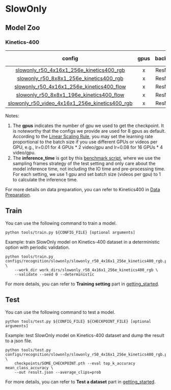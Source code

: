 # SlowOnly

## Model Zoo

### Kinetics-400

|config | gpus | backbone |pretrain| top1 acc| top5 acc | inference_time(video/s) | gpu_mem(M) | ckpt | log|
|:--:|:--:|:--:|:--:|:--:|:--:|:--:|:--:|:--:|:--:|
|[slowonly_r50_4x16x1_256e_kinetics400_rgb](/configs/recognition/slowonly/slowonly_r50_4x16x1_256e_kinetics400_rgb.py)|x| ResNet50 | None |73.02|90.77|4.0 (40x3 frames)|3168|[ckpt]()| [log]()|
|[slowonly_r50_8x8x1_256e_kinetics400_rgb](/configs/recognition/slowonly/slowonly_r50_8x8x1_256e_kinetics400_rgb.py) |x| ResNet50 | None |74.93|91.92|2.3 (80x3 frames)|5820| [ckpt]() | [log]()|
|[slowonly_r50_4x16x1_256e_kinetics400_flow](/configs/recognition/slowonly/slowonly_r50_4x16x1_256e_kinetics400_flow.py)|x| ResNet50  | ImageNet |61.79|83.62|x|8450| [ckpt]() | [log]() |
|[slowonly_r50_8x8x1_196e_kinetics400_flow](/configs/recognition/slowonly/slowonly_r50_8x8x1_196e_kinetics400_flow.py) |x| ResNet50 | ImageNet |65.76|86.25|x|8455| [ckpt]() | [log]() |
|[slowonly_r50_video_4x16x1_256e_kinetics400_rgb](/configs/recognition/slowonly/slowonly_r50_video_4x16x1_256e_kinetics400_rgb.py)|x| ResNet50  | None |x|x|x|x| [ckpt]() | [log]()|

Notes:
1. The **gpus** indicates the number of gpu we used to get the checkpoint. It is noteworthy that the configs we provide are used for 8 gpus as default.
According to the [Linear Scaling Rule](https://arxiv.org/abs/1706.02677), you may set the learning rate proportional to the batch size if you use different GPUs or videos per GPU,
e.g., lr=0.01 for 4 GPUs * 2 video/gpu and lr=0.08 for 16 GPUs * 4 video/gpu.
2. The **inference_time** is got by this [benchmark script](/tools/benchmark.py), where we use the sampling frames strategy of the test setting and only care about the model inference time,
not including the IO time and pre-processing time. For each setting, we use 1 gpu and set batch size (videos per gpu) to 1 to calculate the inference time.

For more details on data preparation, you can refer to Kinetics400 in [Data Preparation](/docs/data_preparation.md).

## Train
You can use the following command to train a model.
```shell
python tools/train.py ${CONFIG_FILE} [optional arguments]
```

Example: train SlowOnly model on Kinetics-400 dataset in a deterministic option with periodic validation.
```shell
python tools/train.py configs/recognition/slowonly/slowonly_r50_4x16x1_256e_kinetics400_rgb.py \
    --work_dir work_dirs/slowonly_r50_4x16x1_256e_kinetics400_rgb \
    --validate --seed 0 --deterministic
```

For more details, you can refer to **Training setting** part in [getting_started](/docs/getting_started.md).

## Test
You can use the following command to test a model.
```shell
python tools/test.py ${CONFIG_FILE} ${CHECKPOINT_FILE} [optional arguments]
```

Example: test SlowOnly model on Kinetics-400 dataset and dump the result to a json file.
```shell
python tools/test.py configs/recognition/slowonly/slowonly_r50_4x16x1_256e_kinetics400_rgb.py \
    checkpoints/SOME_CHECKPOINT.pth --eval top_k_accuracy mean_class_accuracy \
    --out result.json --average_clips=prob
```

For more details, you can refer to **Test a dataset** part in [getting_started](/docs/getting_started.md).

